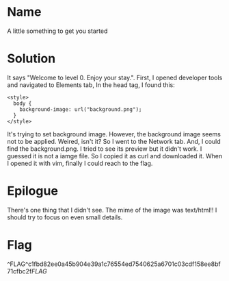 # Name
  A little something to get you started

# Solution
  It says "Welcome to level 0. Enjoy your stay.". First, I opened developer tools and navigated to Elements tab,
  In the head tag, I found this:
  ```
  <style>
    body {
      background-image: url("background.png");
    }
  </style>
  ```
  It's trying to set background image. However, the background image seems not to be applied. Weired, isn't it?
  So I went to the Network tab. And, I could find the background.png. I tried to see its preview but it didn't work. I guessed it is not a iamge file. So I copied it as curl and downloaded it. When I opened it with vim, finally I could reach to the flag.

# Epilogue
  There's one thing that I didn't see. The mime of the image was text/html!! I should try to focus on even small details.

# Flag
  ^FLAG^c1fbd82ee0a45b904e39a1c76554ed7540625a6701c03cdf158ee8bf71cfbc2f$FLAG$

